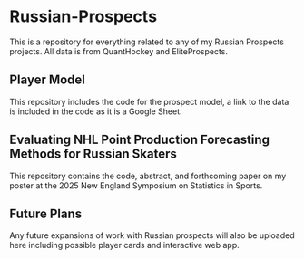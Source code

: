 # Russian-Prospects
This is a repository for everything related to any of my Russian Prospects projects. All data is from QuantHockey and EliteProspects.

## Player Model
This repository includes the code for the prospect model, a link to the data is included in the code as it is a Google Sheet.

## Evaluating NHL Point Production Forecasting Methods for Russian Skaters
This repository contains the code, abstract, and forthcoming paper on my poster at the 2025 New England Symposium on Statistics in Sports.

## Future Plans
Any future expansions of work with Russian prospects will also be uploaded here including possible player cards and interactive web app. 
